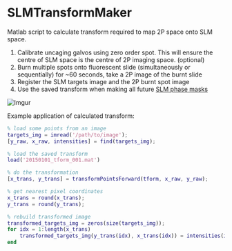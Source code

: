 # SLMTransformMaker
Matlab script to calculate transform required to map 2P space onto SLM space.

1. Calibrate uncaging galvos using zero order spot. This will ensure the centre of SLM space is the centre of 2P imaging space. (optional)
2. Burn multiple spots onto fluorescent slide (simultaneously or sequentially) for ~60 seconds, take a 2P image of the burnt slide
3. Register the SLM targets image and the 2P burnt spot image
4. Use the saved transform when making all future [SLM phase masks](https://github.com/llerussell/SLMPhaseMaskMaker_MatlabCUDA)


![Imgur](http://i.imgur.com/OHcvAc3.jpg)

Example application of calculated transform:
``` matlab
% load some points from an image
targets_img = imread('/path/to/image');
[y_raw, x_raw, intensities] = find(targets_img);

% load the saved transform
load('20150101_tform_001.mat')

% do the transformation
[x_trans, y_trans] = transformPointsForward(tform, x_raw, y_raw);

% get nearest pixel coordinates
x_trans = round(x_trans);
y_trans = round(y_trans);

% rebuild transformed image
transformed_targets_img = zeros(size(targets_img));
for idx = 1:length(x_trans)
    transformed_targets_img(y_trans(idx), x_trans(idx)) = intensities(idx);
end
```
